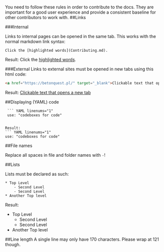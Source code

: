 You need to follow these rules in order to contribute to the docs. They are important for a good user experience and provide
a consistent baseline for other contributors to work with.
##Links

###Internal

Links to internal pages can be opened in the same tab. This works with the normal markdown link syntax:

``` linenums="1"
Click the [highlighted words](Contributing.md).
```
Result: Click the [highlighted words](../Contributing.md).

###External
Links to external sites must be opened in new tabs using this html code:

``` HTML linenums="1"
<a href="https://betonquest.pl/" target="_blank">Clickable text that opens a new tab</a>
```
Result: <a href="https://betonquest.pl/" target="_blank">Clickable text that opens a new tab</a>



##Displaying (YAML) code

``` linenums="1"
 ``` YAML linenums="1"
 use: "codeboxes for code"
 ```
```

Result:
``` YAML linenums="1"
use: "codeboxes for code"
```

##File names

Replace all spaces in file and folder names with `-`!

##Lists

Lists must be declared as such:

```
* Top Level
    - Second Level
    - Second Level
* Another Top level
```

Result:

* Top Level
    - Second Level
    - Second Level
* Another Top level

##Line length
A single line may only have 170 characters. Please wrap at 121 though.
